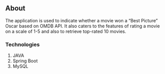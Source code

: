 
## About
The application is used to indicate whether a movie won a “Best Picture” Oscar based on OMDB API. It also caters to the features of rating a movie on a scale of 1-5 and also to retrieve top-rated 10 movies.

### Technologies
 1. JAVA
 2. Spring Boot
 3. MySQL
